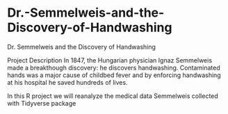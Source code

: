 # Dr.-Semmelweis-and-the-Discovery-of-Handwashing
Dr. Semmelweis and the Discovery of Handwashing


Project Description
In 1847, the Hungarian physician Ignaz Semmelweis made a breakthough discovery: he discovers handwashing. Contaminated hands was a major cause of childbed fever and by enforcing handwashing at his hospital he saved hundreds of lives.

In this R project we will reanalyze the medical data Semmelweis collected with Tidyverse package

